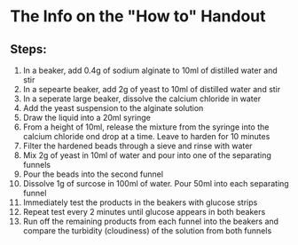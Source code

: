 # The Info on the "How to" Handout

## Steps:

1. In a beaker, add 0.4g of sodium alginate to 10ml of distilled water and stir
2. In a sepearte beaker, add 2g of yeast to 10ml of distilled water and stir
3. In a seperate large beaker, dissolve the calcium chloride in water
4. Add the yeast suspension to the alginate solution
5. Draw the liquid into a 20ml syringe
6. From a height of 10ml, release the mixture from the syringe into the calcium chloride ond drop at a time. Leave to harden for 10 minutes
7. Filter the hardened beads through a sieve and rinse with water
8. Mix 2g of yeast in 10ml of water and pour into one of the separating funnels
9. Pour the beads into the second funnel
10. Dissolve 1g of surcose in 100ml of water. Pour 50ml into each separating funnel
11. Immediately test the products in the beakers with glucose strips
12. Repeat test every 2 minutes until glucose appears in both beakers
13. Run off the remaining products from each funnel into the beakers and compare the turbidity (cloudiness) of the solution from both funnels